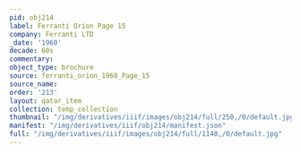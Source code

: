 ```yaml
---
pid: obj214
label: Ferranti Orion Page 15
company: Ferranti LTD
_date: '1960'
decade: 60s
commentary: 
object_type: brochure
source: ferranti_orion_1960_Page_15
source_name: 
order: '213'
layout: qatar_item
collection: temp_collection
thumbnail: "/img/derivatives/iiif/images/obj214/full/250,/0/default.jpg"
manifest: "/img/derivatives/iiif/obj214/manifest.json"
full: "/img/derivatives/iiif/images/obj214/full/1140,/0/default.jpg"
---
```

